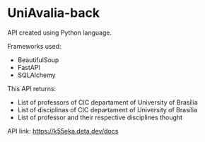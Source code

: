 ﻿# UniAvalia-back
 
 API created using Python language.
 
 Frameworks used: 
 - BeautifulSoup
 - FastAPI
 - SQLAlchemy
 
 This API returns: 
 - List of professors of CIC departament of University of Brasília
 - List of disciplinas of CIC departament of University of Brasília
 - List of professor and their respective disciplines thought
 
 API link: https://k55eka.deta.dev/docs
